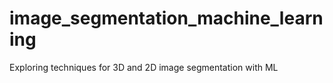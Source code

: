 # image_segmentation_machine_learning
Exploring techniques for 3D and 2D image segmentation with ML

